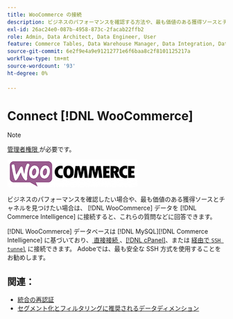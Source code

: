 ```yaml
---
title: WooCommerce の接続
description: ビジネスのパフォーマンスを確認する方法や、最も価値のある獲得ソースとチャネルを見つける方法について説明します。
exl-id: 26ac24e0-087b-4958-873c-2facab22ffb2
role: Admin, Data Architect, Data Engineer, User
feature: Commerce Tables, Data Warehouse Manager, Data Integration, Data Import/Export
source-git-commit: 6e2f9e4a9e91212771e6f6baa8c2f8101125217a
workflow-type: tm+mt
source-wordcount: '93'
ht-degree: 0%

---
```


# Connect [!DNL WooCommerce]

>[!NOTE]
>
>[ 管理者権限 ](../../../administrator/user-management/user-management.md) が必要です。

![](../../../assets/WooCommerce-Logo.jpg)

ビジネスのパフォーマンスを確認したい場合や、最も価値のある獲得ソースとチャネルを見つけたい場合は、 [!DNL WooCommerce] データを [!DNL Commerce Intelligence] に接続すると、これらの質問などに回答できます。

[!DNL WooCommerce] データベースは [!DNL MySQL][!DNL Commerce Intelligence] に基づいており、[ 直接接続 ](../integrations/mysql-via-a-direct-connection.md)、[[!DNL cPanel]](../integrations/mysql-via-cpanel.md)、または [ 経由で `SSH tunnel`](../integrations/mysql-via-ssh-tunnel.md) に接続できます。 Adobeでは、最も安全な SSH 方式を使用することをお勧めします。

## 関連：

* [ 統合の再認証 ](https://experienceleague.adobe.com/docs/commerce-knowledge-base/kb/how-to/mbi-reauthenticating-integrations.html)
* [セグメント化とフィルタリングに推奨されるデータディメンション](../../../best-practices/segment-filter.md)
